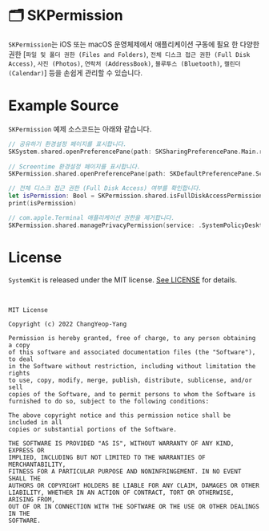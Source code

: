 # 🗂 SKPermission

`SKPermission`는 iOS 또는 macOS 운영체제에서 애플리케이션 구동에 필요 한 다양한 권한 [`파일 및 폴더 권한 (Files and Folders)`, `전체 디스크 접근 권한 (Full Disk Access)`, `사진 (Photos)`, `연락처 (AddressBook)`, `블루투스 (Bluetooth)`, `캘린더 (Calendar)`] 등을 손쉽게 관리할 수 있습니다. 

# Example Source

`SKPermission` 예제 소스코드는 아래와 같습니다.

```Swift
// 공유하기 환경설정 페이지를 표시합니다.
SKSystem.shared.openPreferencePane(path: SKSharingPreferencePane.Main.rawValue)
        
// Screentime 환경설정 페이지를 표시합니다.
SKPermission.shared.openPreferencePane(path: SKDefaultPreferencePane.Screentime.rawValue)

// 전체 디스크 접근 권한 (Full Disk Access) 여부를 확인합니다. 
let isPermission: Bool = SKPermission.shared.isFullDiskAccessPermission()
print(isPermission)

// com.apple.Terminal 애플리케이션 권한을 제거합니다.
SKPermission.shared.managePrivacyPermission(service: .SystemPolicyDesktopFolder, bundlePath: "com.apple.Terminal")
```

# License

`SystemKit` is released under the MIT license. [See LICENSE](https://github.com/ChangYeop-Yang/Apple-SystemKit/blob/main/LICENSE) for details.

</br>

```TEXT
MIT License

Copyright (c) 2022 ChangYeop-Yang

Permission is hereby granted, free of charge, to any person obtaining a copy
of this software and associated documentation files (the "Software"), to deal
in the Software without restriction, including without limitation the rights
to use, copy, modify, merge, publish, distribute, sublicense, and/or sell
copies of the Software, and to permit persons to whom the Software is
furnished to do so, subject to the following conditions:

The above copyright notice and this permission notice shall be included in all
copies or substantial portions of the Software.

THE SOFTWARE IS PROVIDED "AS IS", WITHOUT WARRANTY OF ANY KIND, EXPRESS OR
IMPLIED, INCLUDING BUT NOT LIMITED TO THE WARRANTIES OF MERCHANTABILITY,
FITNESS FOR A PARTICULAR PURPOSE AND NONINFRINGEMENT. IN NO EVENT SHALL THE
AUTHORS OR COPYRIGHT HOLDERS BE LIABLE FOR ANY CLAIM, DAMAGES OR OTHER
LIABILITY, WHETHER IN AN ACTION OF CONTRACT, TORT OR OTHERWISE, ARISING FROM,
OUT OF OR IN CONNECTION WITH THE SOFTWARE OR THE USE OR OTHER DEALINGS IN THE
SOFTWARE.
```
